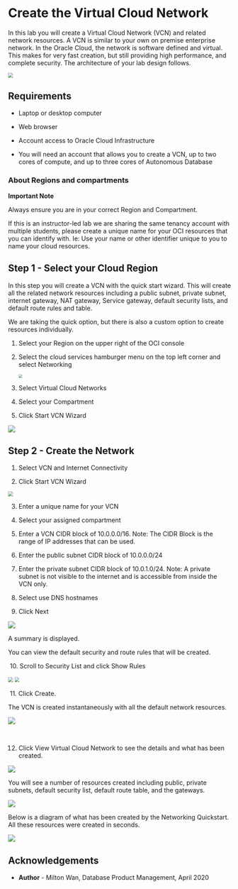 # Create the Virtual Cloud Network #

In this lab you will create a Virtual Cloud Network (VCN) and related network resources. A VCN is similar to your own on premise enterprise network.  In the Oracle Cloud, the network is software defined and virtual. This makes for very fast creation, but still providing high performance, and complete security. The architecture of your lab design follows.

<img src="./images/lab-architecture-diagram.png" style="zoom:67%;" />



## Requirements ##

- Laptop or desktop computer

- Web browser

- Account access to Oracle Cloud Infrastructure

- You will need an account that allows you to create a VCN, up to two cores of compute, and up to three cores of Autonomous Database

  

### About Regions and compartments

**Important Note**

Always ensure you are in your correct Region and Compartment. 

If this is an instructor-led lab we are sharing the same tenancy account with multiple students, please create a unique name for your OCI resources that you can identify with. Ie: Use your name or other identifier unique to you to name your cloud resources.



## Step 1 - Select your Cloud Region ##

In this step you will create a VCN with the quick start wizard. This will create all the related network resources including a public subnet, private subnet, internet gateway, NAT gateway, Service gateway, default security lists, and default route rules and table. 

We are taking the quick option, but there is also a custom option to create resources individually. 

1. Select your Region on the upper right of the OCI console

2. Select the cloud services hamburger menu on the top left corner and select Networking

   <img src="./images/hamburger-menu.PNG" style="zoom:50%;" />

3. Select Virtual Cloud Networks

4. Select your Compartment

5. Click Start VCN Wizard

![](./images/start-vcn-wizard.PNG)

## Step 2 - Create the Network  ##

1. Select VCN and Internet Connectivity

2. Click Start VCN Wizard

  <img src="./images/wizard-vcn.PNG" style="zoom:67%;" />

3. Enter a unique name for your VCN

4. Select your assigned compartment

5. Enter a VCN CIDR block of 10.0.0.0/16.  Note: The CIDR Block is the range of IP addresses that can be used.

6. Enter the public subnet CIDR block of 10.0.0.0/24

7. Enter the private subnet CIDR block of 10.0.1.0/24. Note: A private subnet is not visible to the internet and is accessible from inside the VCN only.

8. Select use DNS hostnames

9. Click Next

![](./images/vcn-configuration-info.PNG)

A summary is displayed. 

You can view the default security and route rules that will be created.

​	10. Scroll to Security List and click Show Rules

<img src="./images/security-rules.PNG" style="zoom:67%;" />

<img src="./images/route-rules.PNG" style="zoom:67%;" />



​	11. Click Create. 

The VCN is created instantaneously with all the default network resources. 

![](./images/vcn-summary-info.PNG)

​	

12. Click View Virtual Cloud Network to see the details and what has been created. 

![](./images/view-vcn-config.PNG)



You will see a number of resources created including public, private subnets, default security list, default route table, and the gateways.

![](./images/vcn-details.PNG)



Below is a diagram of what has been created by the Networking Quickstart.  All these resources were created in seconds.

![](./images/lab-architecture-created.PNG)

## Acknowledgements ##

- **Author** - Milton Wan, Database Product Management, April 2020

